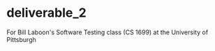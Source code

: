 deliverable_2
=============

For Bill Laboon's Software Testing class (CS 1699) at the University of Pittsburgh
